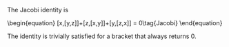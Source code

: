 The Jacobi identity is

\begin{equation}
[x,[y,z]]+[z,[x,y]]+[y,[z,x]] = 0\tag{Jacobi}
\end{equation}

The identity is trivially satisfied for a bracket that always returns 0.